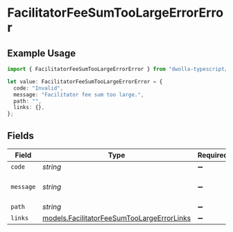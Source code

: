 # FacilitatorFeeSumTooLargeErrorError

## Example Usage

```typescript
import { FacilitatorFeeSumTooLargeErrorError } from "dwolla-typescript/models";

let value: FacilitatorFeeSumTooLargeErrorError = {
  code: "Invalid",
  message: "Facilitator fee sum too large.",
  path: "",
  links: {},
};
```

## Fields

| Field                                                                                          | Type                                                                                           | Required                                                                                       | Description                                                                                    | Example                                                                                        |
| ---------------------------------------------------------------------------------------------- | ---------------------------------------------------------------------------------------------- | ---------------------------------------------------------------------------------------------- | ---------------------------------------------------------------------------------------------- | ---------------------------------------------------------------------------------------------- |
| `code`                                                                                         | *string*                                                                                       | :heavy_minus_sign:                                                                             | N/A                                                                                            | Invalid                                                                                        |
| `message`                                                                                      | *string*                                                                                       | :heavy_minus_sign:                                                                             | N/A                                                                                            | Facilitator fee sum too large.                                                                 |
| `path`                                                                                         | *string*                                                                                       | :heavy_minus_sign:                                                                             | N/A                                                                                            |                                                                                                |
| `links`                                                                                        | [models.FacilitatorFeeSumTooLargeErrorLinks](../models/facilitatorfeesumtoolargeerrorlinks.md) | :heavy_minus_sign:                                                                             | N/A                                                                                            | {}                                                                                             |
